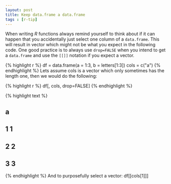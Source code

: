 ```yaml
---
layout: post
title: Keep data.frame a data.frame
tags : [r-tip]
---
```

  
When writing *R* functions always remind yourself to think about if it can happen that you accidentally just select one column of a  `data.frame`. 
This will result in vector which might not be what you expect in the following code.
One good practice is to always use `drop=FALSE` when you intend to get a `data.frame` and use the `[[]]` notation if you expect a vector.

{% highlight r %}
df = data.frame(a = 1:3, b = letters[1:3])
cols = c("a")
{% endhighlight %}
Lets assume cols is a vector which only sometimes has the length one, then we would do the following:

{% highlight r %}
df[, cols, drop=FALSE]
{% endhighlight %}



{% highlight text %}
##   a
## 1 1
## 2 2
## 3 3
{% endhighlight %}
And to purposefully select a vector:
df[[cols[1]]]
```

